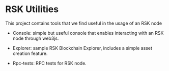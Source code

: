 # RSK Utilities
This project contains tools that we find useful in the usage of an RSK node

* Console: simple but useful console that enables interacting with an RSK node through web3js.

* Explorer: sample RSK Blockchain Explorer, includes a simple asset creation feature.

* Rpc-tests: RPC tests for RSK node.

